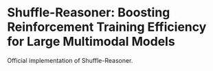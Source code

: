# Shuffle-Reasoner: Boosting Reinforcement Training Efficiency for Large Multimodal Models

Official implementation of Shuffle-Reasoner.